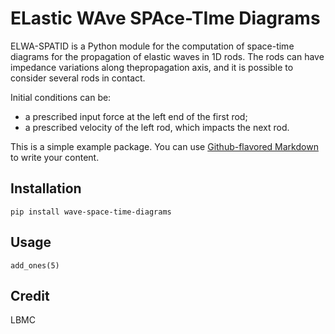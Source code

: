 # ELastic WAve SPAce-TIme Diagrams

ELWA-SPATID is a Python module for the computation of space-time diagrams for
the propagation of elastic waves in 1D rods. The rods can have impedance variations
along thepropagation axis, and it is possible to consider several rods in contact.

Initial conditions can be:

* a prescribed input force at the left end of the first rod;
* a prescribed velocity of the left rod, which impacts the next rod.


This is a simple example package. You can use
[Github-flavored Markdown](https://guides.github.com/features/mastering-markdown/)
to write your content.

## Installation

`pip install wave-space-time-diagrams`

## Usage

`add_ones(5)`

## Credit

LBMC

